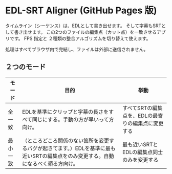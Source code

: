 # EDL-SRT Aligner (GitHub Pages 版)

タイムライン（シーケンス）は、EDLとして書き出せます。
そして字幕もSRTとして書き出せます。
この2つのファイルの編集点（カット点）を一致させるアプリです。
FPS 指定と ２種類の整合アルゴリズムを切り替えて使えます。

処理はすべてブラウザ内で完結し、ファイルは外部に送信されません。

## ２つのモード
| モード | 目的 | 挙動 |
|-------|------|------|
| 全一致 | EDLを基準にクリップと字幕の長さをすべて同じにする。手動の方が早いって方向け。 | すべてSRTの編集点を、EDLの最寄りの編集点に変更する |
| 最小一致 | （ところどころ関係のない箇所を変更するバグが起きてます。）EDLを基準に最も近いSRTの編集点をのみ変更する。自動になるべく頼る方向け。 | 最も近いSRTとEDLの編集点同士のみを変更する |

